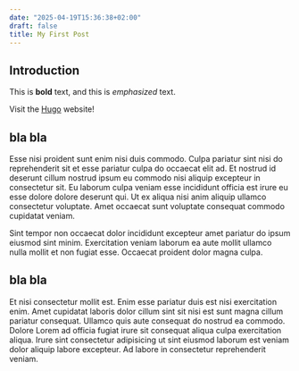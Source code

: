 ```yaml
---
date: "2025-04-19T15:36:38+02:00"
draft: false
title: My First Post
---
```


## Introduction

This is **bold** text, and this is *emphasized* text.

Visit the [Hugo](https://gohugo.io) website!

## bla bla

Esse nisi proident sunt enim nisi duis commodo. Culpa pariatur sint nisi do reprehenderit sit et esse pariatur culpa do occaecat elit ad. Et nostrud id deserunt cillum nostrud ipsum eu commodo nisi aliquip excepteur in consectetur sit. Eu laborum culpa veniam esse incididunt officia est irure eu esse dolore dolore deserunt qui. Ut ex aliqua nisi anim aliquip ullamco consectetur voluptate. Amet occaecat sunt voluptate consequat commodo cupidatat veniam.

Sint tempor non occaecat dolor incididunt excepteur amet pariatur do ipsum eiusmod sint minim. Exercitation veniam laborum ea aute mollit ullamco nulla mollit et non fugiat esse. Occaecat proident dolor magna culpa.

## bla bla

Et nisi consectetur mollit est. Enim esse pariatur duis est nisi exercitation enim. Amet cupidatat laboris dolor cillum sint sit nisi est sunt magna cillum pariatur consequat. Ullamco quis aute consequat do nostrud ea commodo. Dolore Lorem ad officia fugiat irure sit consequat aliqua culpa exercitation aliqua. Irure sint consectetur adipisicing ut sint eiusmod laborum est veniam dolor aliquip labore excepteur. Ad labore in consectetur reprehenderit veniam.